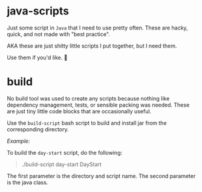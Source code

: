 # java-scripts

Just some script in `Java` that I need to use pretty often.
These are hacky, quick, and not made with "best practice".

AKA these are just shitty little scripts I put together, but I need them.

Use them if you'd like. 🤷

# build

No build tool was used to create any scripts because nothing like dependency management, tests, or
sensible packing was needed. These are just tiny little code blocks that are occasionally useful.

Use the `build-script` bash script to build and install jar from the corresponding directory.

*Example:*

To build the `day-start` script, do the following:
> ./build-script day-start DayStart

The first parameter is the directory and script name. The second parameter is the java class.
